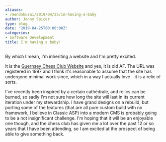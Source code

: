 ```yaml
---
aliases:
- /mendokusai/2019/04/25/im-having-a-baby
author: Jonny Spicer
type: blog
date: "2019-04-25T00:00:00Z"
categories:
- Software Development
title: I'm having a baby!
---
```

By which I mean, I'm inheriting a website and I'm pretty excited.

It is the [Guernsey Chess Club Website](https://www.guernseychessclub.org.gg) and yes, it
is old AF. The URL was registered in 1997 and I think it's reasonable to assume
that the site has undergone minimal work since, which in a way I actually love -
it is a relic of sorts.

I've recently been inspired by a certain cathédrale, and relics can be burned,
so sadly I'm not sure how long the site will last in its current iteration under
my stewardship. I have grand designs on a rebuild, but porting some of the features
(that are all pure custom build with no framework, I believe in Classic ASP) into
a modern CMS is probably going to be a not insignificant challenge. I'm hoping
that it will be an enjoyable one though, and the chess club has given me a lot
over the past 12 or so years that I have been attending, so I am excited at the
prospect of being able to give something back.
